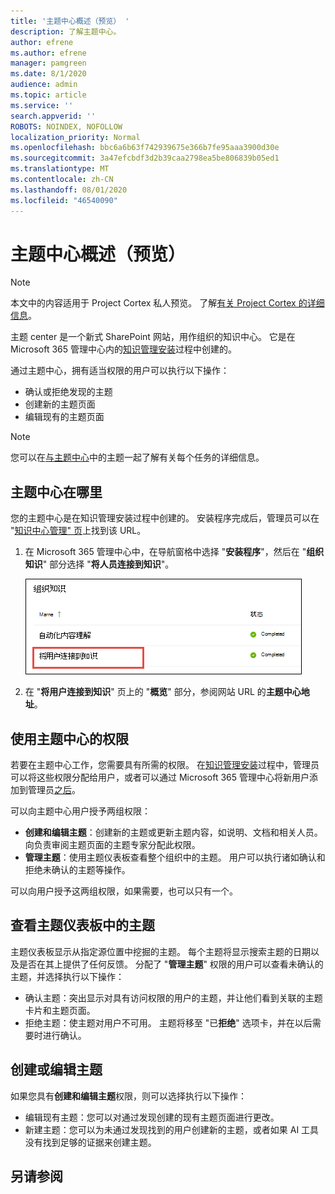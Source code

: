 ```yaml
---
title: '主题中心概述（预览） '
description: 了解主题中心。
author: efrene
ms.author: efrene
manager: pamgreen
ms.date: 8/1/2020
audience: admin
ms.topic: article
ms.service: ''
search.appverid: ''
ROBOTS: NOINDEX, NOFOLLOW
localization_priority: Normal
ms.openlocfilehash: bbc6a6b63f742939675e366b7fe95aaa3900d30e
ms.sourcegitcommit: 3a47efcbdf3d2b39caa2798ea5be806839b05ed1
ms.translationtype: MT
ms.contentlocale: zh-CN
ms.lasthandoff: 08/01/2020
ms.locfileid: "46540090"
---
```

# <a name="topic-center-overview-preview"></a>主题中心概述（预览）

> [!Note] 
> 本文中的内容适用于 Project Cortex 私人预览。 了解[有关 Project Cortex 的详细信息](https://aka.ms/projectcortex)。

主题 center 是一个新式 SharePoint 网站，用作组织的知识中心。 它是在 Microsoft 365 管理中心内的[知识管理安装](set-up-knowledge-network.md)过程中创建的。

通过主题中心，拥有适当权限的用户可以执行以下操作：

- 确认或拒绝发现的主题
- 创建新的主题页面
- 编辑现有的主题页面

> [!Note] 
> 您可以在[与主题中心](work-with-topics.md)中的主题一起了解有关每个任务的详细信息。

## <a name="where-is-the-topic-center"></a>主题中心在哪里

您的主题中心是在知识管理安装过程中创建的。 安装程序完成后，管理员可以在 "[知识中心管理" 页](manage-knowledge-network.md)上找到该 URL。

1. 在 Microsoft 365 管理中心中，在导航窗格中选择 "**安装程序**"，然后在 "**组织知识**" 部分选择 "**将人员连接到知识**"。

   ![将用户连接到知识](../media/content-understanding/manage-connect-people-to-knowledge.png) </br>

2. 在 "**将用户连接到知识**" 页上的 "**概览**" 部分，参阅网站 URL 的**主题中心地址**。

## <a name="permissions-to-use-the-topic-center"></a>使用主题中心的权限

若要在主题中心工作，您需要具有所需的权限。 在[知识管理安装](set-up-knowledge-network.md)过程中，管理员可以将这些权限分配给用户，或者可以通过 Microsoft 365 管理中心将新用户添加到管理员[之后](give-user-permissions-to-the-topic-center.md)。

可以向主题中心用户授予两组权限：

- **创建和编辑主题**：创建新的主题或更新主题内容，如说明、文档和相关人员。 向负责审阅主题页面的主题专家分配此权限。
- **管理主题**：使用主题仪表板查看整个组织中的主题。 用户可以执行诸如确认和拒绝未确认的主题等操作。

可以向用户授予这两组权限，如果需要，也可以只有一个。 

## <a name="reviewing-topics-in-the-topic-dashboard"></a>查看主题仪表板中的主题

主题仪表板显示从指定源位置中挖掘的主题。 每个主题将显示搜索主题的日期以及是否在其上提供了任何反馈。 分配了 "**管理主题**" 权限的用户可以查看未确认的主题，并选择执行以下操作：
- 确认主题：突出显示对具有访问权限的用户的主题，并让他们看到关联的主题卡片和主题页面。
- 拒绝主题：使主题对用户不可用。 主题将移至 "已**拒绝**" 选项卡，并在以后需要时进行确认。

## <a name="create-or-edit-a-topic"></a>创建或编辑主题

如果您具有**创建和编辑主题**权限，则可以选择执行以下操作：

- 编辑现有主题：您可以对通过发现创建的现有主题页面进行更改。
- 新建主题：您可以为未通过发现找到的用户创建新的主题，或者如果 AI 工具没有找到足够的证据来创建主题。






## <a name="see-also"></a>另请参阅



  






